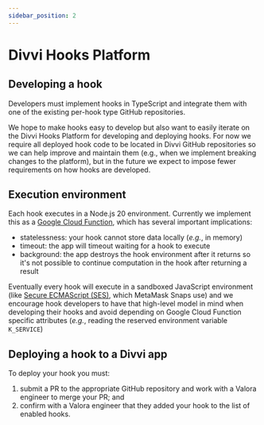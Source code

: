 ```yaml
---
sidebar_position: 2
---
```


# Divvi Hooks Platform

## Developing a hook

Developers must implement hooks in TypeScript and integrate them with
one of the existing per-hook type GitHub repositories.

We hope to make hooks easy to develop but also want to easily iterate
on the Divvi Hooks Platform for developing and deploying hooks. For
now we require all deployed hook code to be located in Divvi GitHub
repositories so we can help improve and maintain them (e.g., when
we implement breaking changes to the platform), but in the future we
expect to impose fewer requirements on how hooks are developed.

## Execution environment

Each hook executes in a Node.js 20 environment. Currently we
implement this as a [Google Cloud
Function](https://cloud.google.com/functions/docs/concepts/execution-environment), which has several important implications:

- statelessness: your hook cannot store data locally (_e.g._, in memory)
- timeout: the app will timeout waiting for a hook to execute
- background: the app destroys the hook environment after it returns so
  it's not possible to continue computation in the hook after
  returning a result

Eventually every hook will execute in a sandboxed JavaScript
environment (like [Secure ECMAScript
(SES)](https://github.com/endojs/endo/tree/master/packages/ses), which
MetaMask Snaps use) and we encourage hook developers to have that
high-level model in mind when developing their hooks and avoid
depending on Google Cloud Function specific attributes (_e.g._, reading
the reserved environment variable `K_SERVICE`)

## Deploying a hook to a Divvi app

To deploy your hook you must:

1. submit a PR to the appropriate GitHub repository and work with a
   Valora engineer to merge your PR; and
2. confirm with a Valora engineer that they added your hook to the
   list of enabled hooks.
